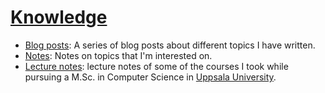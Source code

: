 # [Knowledge](https://diegocasmo.github.io/knowledge/)

- [Blog posts](blog-posts): A series of blog posts about different topics I have written.
- [Notes](notes): Notes on topics that I'm interested on.
- [Lecture notes](lecture-notes/computer-science-masters-uppsala-university): lecture notes of some of the courses I took while pursuing a M.Sc. in Computer Science in [Uppsala University](http://www.it.uu.se/).
